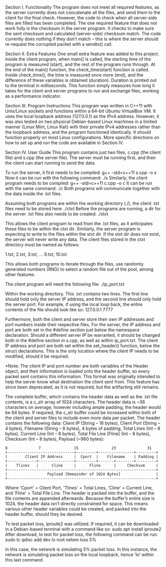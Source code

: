 Section I. Functionality
  The program does not meet all required features, as the server currently does not concatenate all the files, and send them to the client for the final check. 
 However, the code to check when all server-side files are filled has been completed. The one required feature that does not work fully is the checksum in the server program. 
 It checks to make sure the sent checksum and calculated (server-side) checksum match. The code currently does nothing if they don’t match – this is where the server should re-request the corrupted packet with a sendto() call. 

Section II. Extra Features
	One small extra feature was added to this project. Inside the client program, when main() is called, the starting time of the program is measured (start), and the rest of the program runs through. 
 At the end of the main() function, the check_time(start) function is called. Inside check_time(), the time is measured once more (end), and the difference of these variables is obtained (duration). 
 Duration is printed out to the terminal in milliseconds. This function simply measures how long it takes for the client and server programs to run and exchange files, working as a performance indicator. 

Section III. Program Instructions
	This program was written in C++11 with Unix/Linux sockets and functions within a 64-bit Ubuntu VirtualBox VM. It uses the local loopback address (127.0.0.1) as the IPv4 address. 
 However, it was also tested on two physical Debian-based Linux machines in a limited manner (Linux Mint, Linux Kali) with their private IPv4 addresses rather than the loopback address, and the program functioned identically. 
 It should function properly on most Linux configurations. More specific directions on how to set up and run the code are available in Section IV. 

Section IV. User Guide
This program contains just two files, c.cpp (the client file) and s.cpp (the server file). The server must be running first, and then the client can start running to send the data. 

To run the server, it first needs to be compiled:                                                           g++ -std=c++11 s.cpp -o s
Now it can be run with the following command:                                                               ./s
Similarly, the client program needs to be compiled:                                                         g++ -std=c++11 c.cpp -o c
It can be run with the same command:                                                                        ./c
Both programs will communicate together with the data inside the .txt files. 

Assuming both programs are within the working directory (./), the client .txt files need to be stored here: ./ctxt
Before the programs are running, a dir for the server .txt files also needs to be created:                  ./stxt

This allows the client program to read from the .txt files, as it anticipates these files to be within the ctxt dir. Similarly, the server program is expecting to write to the files within the stxt dir. 
If the stxt dir does not exist, the server will never write any data. The client files stored in the ctxt directory must be named as follows:

1.txt, 2.txt, 3.txt, … 9.txt, 10.txt

This allows both programs to iterate through the files, use randomly generated numbers (RNG) to select a random file out of the pool, among other features. 

The client program will need the following file:                                                            ./ip_port.txt

Within the working directory. This .txt contains two lines. The first line should hold only the server IP address, and the second line should only hold the server port. 
For example, if using the local loop back, the entire contents of the file should look like so:
                                                                                                            127.0.0.1
                                                                                                            7777
                                                                                                            
Furthermore, both the client and server store their own IP addresses and port numbers inside their respective files. For the server, the IP address and port are both set in the #define section just below the namespace declaration. 
Should a different server IP be warranted, it should be changed both in the #define section in s.cpp, as well as within ip_port.txt. The client IP address and port are both set within the set_header() function, below the struct declarations. 
This is the only location where the client IP needs to be modified, should it be required. 

*Note: The client IP and port number are both variables of the Header object, and their information is loaded onto the header buffer, so every packet sent contains this information. 
This format was originally intended to help the server know what destination the client sent from. This feature has since been deprecated, as it is not required, but the artifacting still remains.

The complete buffer, which contains the header data as well as the .txt file contents, is a c_str array of 1024 characters. The header data is ~36 characters on average, however including ample padding, the header would be 64 bytes. 
If required, the c_str buffer could be increased within both of the client and server files to include even more data per packet. The header contains the following data: Client IP (String – 16 bytes), Client Port (String – 4 bytes), 
Filename (String – 8 bytes), 4 bytes of padding, Total Lines (Int – 8 bytes), Current Line (Int – 8 bytes), Total File Line [Fline] (Int – 8 bytes), Checksum (Int – 8 bytes), Payload (~960 bytes):

```
0		       7		       15		        23		        31	
+------------------------------+---------+----------------+---------+
|        Client IP Address	   |  Cport  |	  Filename	  | Padding |         
+-------------+----------------+---------+-------+--------+---------+
|    Tlines   |      Cline     |      Fline      |     Checksum     |               
+-------------------------------------------------------------------+
|                  Payload [Remainder of 1024 Bytes]                |
+-------------------------------------------------------------------+ 
```


Where 'Cport' = Client Port, 'Tlines' = Total Lines, 'Cline' = Current Line, and 'Fline' = Total File Line. The header is packed into the buffer, and the file contents are appended afterwards. 
Because the buffer’s entire size is 1024, the header data isn’t directly constrained for space. This means various other header variables could be created, and packed into the header buffer, should they be desired. 
 
To test packet loss, iproute2 was utilized. If required, it can be downloaded in a Debian-based terminal with a command like so:     sudo apt install iproute2
After download, to test for packet loss, the following command can be run:                                                           sudo tc qdisc add dev lo root netem loss 5%

In this case, the network is simulating 5% packet loss. In this instance, the network is simulating packet loss on the local loopback, hence ‘lo’ within this last command.
